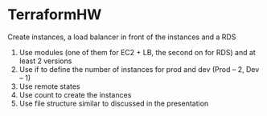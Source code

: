 # TerraformHW
Create instances, a load balancer in front of the instances and a RDS
1. Use modules (one of them for EC2 + LB, the second on for RDS) and at least 2 versions 
2. Use if to define the number of instances for prod and dev (Prod – 2, Dev – 1)
3. Use remote states 
4. Use count to create the instances
5. Use file structure similar to discussed in the presentation

